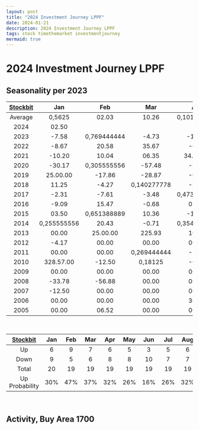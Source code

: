 ```yaml
---
layout: post
title: "2024 Investment Journey LPPF"
date: 2024-01-21
description: 2024 Investment Journey LPPF
tags: stock timethemarket investmentjourney
mermaid: true
---
```


# 2024 Investment Journey LPPF


## Seasonality per 2023

|[Stockbit](https://stockbit.com/symbol/LPPF/seasonality)|Jan|Feb|Mar|Apr|May|Jun|Jul|Aug|Sep|Oct|Nov|Dec|Year|
|:-:|:-:|:-:|:-:|:-:|:-:|:-:|:-:|:-:|:-:|:-:|:-:|:-:|:-:|
Average|0,5625|02.03|10.26|0,101388889|00.01|-1.98|-1.45|02.08|00.39|00.42|01.23|14.40|43.17.00
2024|02.50||||||||||||0,110416667
2023|-7.58|0,769444444|-4.73|-17.85|-8.64|-8.65|-10.65|-13.91|-7.69|-17.08|-16.08|0,844444444|-57.98
2022|-8.67|20.58|35.67|-6.45|-6.90|-7.59|-9.02|-15.64|00.52|21.30|0,472916667|-8.21|14.18
2021|-10.20|10.04|06.35|34.33.00|-3.61|0,547222222|-7.67|55.68|-0.36|0,397916667|28.85|0,25|225.49.00
2020|-30.17|0,305555556|-57.48|-8.61|0,809027778|11.38|-19.20|-3.07|-22.53|02.04|26.50.00|0,054861111|-70.00
2019|25.00.00|-17.86|-28.87|-0.49|-7.86|-8.00|08.12|-19.03|13.58|06.12|-3.02|19.26|-24.48
2018|11.25|-4.27|0,140277778|-5.48|-11.59|-3.83|-8.81|-6.54|-7.67|-29.96|-2.06|0,770138889|-47.04
2017|-2.31|-7.61|-3.48|0,473611111|03.42|-6.13|-10.58|-21.10|-7.25|-7.28|23.26|-5.66|-35.06
2016|-9.09|15.47|-0.68|03.54|-0.13|05.40|-0.38|00.38|-7.63|-2.44|-20.11|05.03|-14.06
2015|03.50|0,651388889|10.36|-11.17|-0.29|-5.16|0,259722222|00.14|-8.13|0,149305556|-5.58|12.46|0,813888889
2014|0,255555556|20.43|-0.71|0,354861111|-3.17|-4.99|05.07|12.24|-0.31|-9.86|02.56|00.00|36.36.00
2013|00.00|25.00.00|225.93|10.00|07.44|-10.77|07.33|00.00|-15.66|17.14|-6.10|-4.76|307.41.00
2012|-4.17|00.00|00.00|00.00|0,381944444|00.00|00.00|04.00|0,184027778|00.00|00.00|00.00|12.50
2011|00.00|00.00|0,269444444|-5.56|00.00|-5.88|12.50|00.00|00.00|00.00|11.11|-20.00|-5.88
2010|328.57.00|-12.50|0,18125|-6.42|0,188888889|00.00|00.00|-3.77|00.00|00.00|00.00|00.00|214.81
2009|00.00|00.00|00.00|00.00|00.00|00.00|00.00|00.00|00.00|16.17|-26.74|250.00.00|197.87
2008|-33.78|-56.88|00.00|00.00|00.00|00.00|00.00|00.00|00.00|00.00|00.00|00.00|-71.45
2007|-12.50|00.00|00.00|00.00|00.00|00.00|00.00|50.15.00|66.60|00.00|00.00|00.00|150.15.00
2006|00.00|00.00|00.00|30.72|00.00|-6.00|00.00|00.00|00.00|00.00|00.00|00.00|0,977777778
2005|00.00|06.52|00.00|00.00|00.00|00.00|00.00|00.00|00.00|00.00|00.00|-18.62|-13.31


<br />

|[Stockbit](https://stockbit.com/symbol/LPPF/seasonality)|Jan|Feb|Mar|Apr|May|Jun|Jul|Aug|Sep|Oct|Nov|Dec|Year|
|:-:|:-:|:-:|:-:|:-:|:-:|:-:|:-:|:-:|:-:|:-:|:-:|:-:|:-:|
Up|6|9|7|6|5|3|5|6|4|7|6|8|11
Down|9|5|6|8|8|10|7|7|9|5|7|5|9
Total|20|19|19|19|19|19|19|19|19|19|19|19|20
Up Probability|30%|47%|37%|32%|26%|16%|26%|32%|21%|37%|32%|42%|55%

<br />

## Activity, Buy Area 1700